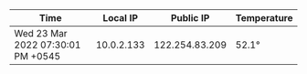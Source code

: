 | Time     | Local IP | Public IP | Temperature |
| ----------- | ----------- | ----------- | ----------- |
| Wed 23 Mar 2022 07:30:01 PM +0545      | 10.0.2.133     | 122.254.83.209  | 52.1° |

